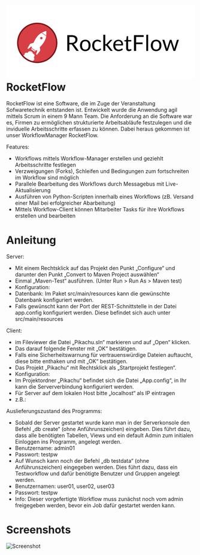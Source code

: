 ![Screenshot](https://raw.githubusercontent.com/MoritzMoeller/Rocketflow/master/rocketflow.png "Logo")
RocketFlow
================

RocketFlow ist eine Software, die im Zuge der Veranstaltung Sofwaretechnik entstanden ist. 
Entwickelt wurde die Anwendung agil mittels Scrum in einem 9 Mann Team. Die Anforderung an die Software war es, Firmen zu ermöglichen strukturierte Arbeitsabläufe festzulegen und die inviduelle Arbeitsschritte erfassen zu können.
Dabei heraus gekommen ist unser WorkflowManager RocketFlow. 

Features:
* Workflows mittels Workflow-Manager erstellen und geziehlt Arbeitsschritte festlegen
* Verzweigungen (Forks), Schleifen und Bedingungen zum fortschreiten im Workflow sind möglich
* Parallele Bearbeitung des Workflows durch Messagebus mit Live-Aktualisierung
* Ausführen von Python-Scripten innerhalb eines Workflows (zB. Versand einer Mail bei erfolgreicher Abarbeitung)
* Mittels Workflow-Client können Mitarbeiter Tasks für ihre Workflows erstellen und bearbeiten 


Anleitung
================
Server:
* Mit einem Rechtsklick auf das Projekt den Punkt „Configure“ und darunter den Punkt
„Convert to Maven Project auswählen“
* Einmal „Maven-Test“ ausführen. (Unter Run > Run As > Maven test)
* Konfiguration:
* Datenbank: Im Paket src/main/resources kann die gewünschte Datenbank konfiguriert werden.
* Falls gewünscht kann der Port der REST-Schnittstelle in der Datei app.config konfiguriert werden. Diese befindet sich auch unter src/main/resources

Client:
* im Fileviewer die Datei „Pikachu.sln“ markieren und auf „Open“ klicken.
* Das darauf folgende Fenster mit „OK“ bestätigen.
* Falls eine Sicherheitswarnung für vertrauenswürdige Dateien auftaucht, diese bitte enthaken
und mit „OK“ bestätigen.
* Das Projekt „Pikachu“ mit Rechtsklick als „Startprojekt festlegen“.
* Konfiguration:
* Im Projektordner „Pikachu“ befindet sich die Datei „App.config“, in Ihr kann die Serververbindung konfiguriert werden.
* Für Server auf dem lokalen Host bitte „localhost“ als IP eintragen
* z.B.:
<appSettings>
<add key="RestServerURL" value="http://192.168.178.24:8081" /> <add key="MessageServerURL" value="tcp://192.168.178.24:9999" />
</appSettings>

Auslieferungszustand des Programms:
* Sobald der Server gestartet wurde kann man in der Serverkonsole den Befehl „db create“ (ohne Anführunszeichen) eingeben. Dies führt dazu, dass alle benötigten Tabellen, Views und ein default Admin zum initialen Einloggen ins Programm, angelegt werden.
* Benutzername: admin01
* Passwort: testpw
* Auf Wunsch kann noch der Befehl „db testdata“ (ohne Anführunszeichen) eingegeben
werden. Dies führt dazu, dass ein Testworkflow und dafür benötigte Benutzer und Gruppen angelegt werden.
* Benutzernamen: user01, user02, user03
* Passwort: testpw
* Info: Dieser vorgefertigte Workflow muss zunächst noch vom admin freigegeben werden, bevor ein Job dafür gestartet werden kann.


Screenshots
================
![Screenshot](https://raw.github.com/martinjuhasz/HSRMKeyboardHero/master/res/screenshots/screenshot_2.png "Screenshot")
